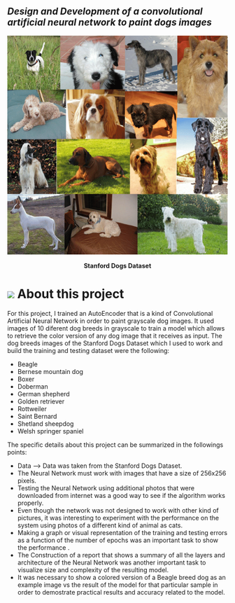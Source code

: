 ## ***Design and Development of a convolutional artificial neural network to paint dogs images***

<p align="center">
  <img src="https://github.com/CharlyProgrammer/Painting_DogsImages/blob/main/Imgs/Species-of-Stanford-dog-breeds-datasets.png" height="500"/>
</p>

<p align="center"> <b> Stanford Dogs Dataset </b> </p>

 
<h1> <img src = "https://media0.giphy.com/media/cNZqrH5IzOG0xrlWks/giphy.gif?cid=ecf05e47map255q427en9uprqc1sb0unjq5k4fnqg5pmhhs4&rid=giphy.gif&ct=s" width = 40px> About this project </h1>

For this project, I trained an AutoEncoder that is a kind of Convolutional Artificial Neural Network in order to paint grayscale dog images. It used images of 10 diferent dog breeds in grayscale to train a model which allows to retrieve the color version of any dog image that it receives as input. The dog breeds images of the Stanford Dogs Dataset which I used to work and build the training and testing dataset were the following:

  * Beagle
  * Bernese mountain dog
  * Boxer
  * Doberman
  * German shepherd
  * Golden retriever
  * Rottweiler
  * Saint Bernard
  * Shetland sheepdog
  * Welsh springer spaniel

The specific details about this project can be summarized in the followings points:

  * Data --> Data was taken from the Stanford Dogs Dataset.
  * The Neural Network must work with images that have a size of 256x256 pixels.
  * Testing the Neural Network using additional photos that were downloaded from internet was a good way to see if the algorithm works properly.
  * Even though the network was not designed to work with other kind of pictures, it was interesting to experiment with the performance on the system using photos of a different kind of animal as cats.
  * Making a graph or visual representation of the training and testing errors as a function of the number of epochs was an important task to show the performance .
  * The Construction of a report that shows a summary of all the layers and architecture of the Neural Network was another important task to visualize size and complexity of the resulting model.
  * It was necessary to show a colored version of a Beagle breed dog as an example image vs the result of the model for that particular sample in order to demostrate practical results and accuracy related to the model.

